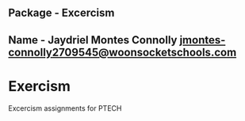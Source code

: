 ## Package - Excercism
## Name - Jaydriel Montes Connolly <jmontes-connolly2709545@woonsocketschools.com>



# Exercism

Excercism assignments for PTECH

